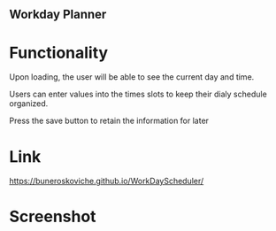 ## Workday Planner

# Functionality
Upon loading, the user will be able to see the current day and time.

Users can enter values into the times slots to keep their dialy schedule organized. 

Press the save button to retain the information for later

# Link
https://buneroskoviche.github.io/WorkDayScheduler/

# Screenshot 
